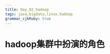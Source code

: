 ```yaml
---
title: Day_02_hadoop
tags: java,bigdata,linux.hadoop
grammar_cjkRuby: true
---
```


# hadoop集群中扮演的角色
